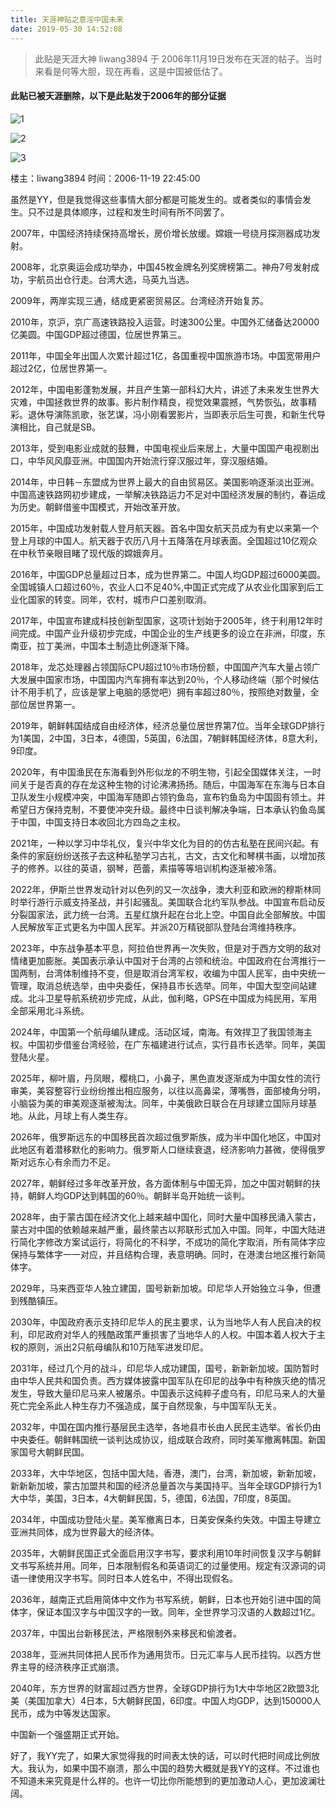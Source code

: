 ```yaml
---
title: 天涯神贴之意淫中国未来
date: 2019-05-30 14:52:08
---
```


> 此贴是天涯大神 liwang3894 于 2006年11月19日发布在天涯的帖子。当时来看是何等大胆，现在再看，这是中国被低估了。

#### 此贴已被天涯删除，以下是此贴发于2006年的部分证据

![1](https://tva1.sinaimg.cn/large/00831rSTgy1gdbzayex24j30kb0bs0un.jpg)

![2](https://tva1.sinaimg.cn/large/00831rSTgy1gdbzb72rtuj30i108agn7.jpg)

![3](https://tva1.sinaimg.cn/large/00831rSTgy1gdbzbfgsotj30ji08s760.jpg)



楼主：liwang3894 时间：2006-11-19 22:45:00

虽然是YY，但是我觉得这些事情大部分都是可能发生的。或者类似的事情会发生。只不过是具体顺序，过程和发生时间有所不同罢了。

2007年，中国经济持续保持高增长，房价增长放缓。嫦娥一号绕月探测器成功发射。

2008年，北京奥运会成功举办，中国45枚金牌名列奖牌榜第二。神舟7号发射成功，宇航员出仓行走。台湾大选，马英九当选。

2009年，两岸实现三通，结成更紧密贸易区。台湾经济开始复苏。

2010年，京沪，京广高速铁路投入运营。时速300公里。中国外汇储备达20000亿美圆。中国GDP超过德国，位居世界第三。

2011年，中国全年出国人次累计超过1亿，各国重视中国旅游市场。中国宽带用户超过2亿，位居世界第一。

2012年，中国电影蓬勃发展，并且产生第一部科幻大片，讲述了未来发生世界大灾难，中国拯救世界的故事。影片制作精良，视觉效果震撼，气势恢弘，故事精彩。退休导演陈凯歌，张艺谋，冯小刚看罢影片，当即表示后生可畏，和新生代导演相比，自己就是SB。

2013年，受到电影业成就的鼓舞，中国电视业后来居上，大量中国国产电视剧出口，中华风风靡亚洲。中国国内开始流行穿汉服过年，穿汉服结婚。

2014年，中日韩－东盟成为世界上最大的自由贸易区。美国影响逐渐淡出亚洲。中国高速铁路网初步建成，一举解决铁路运力不足对中国经济发展的制约，春运成为历史。朝鲜借鉴中国模式，开始改革开放。

2015年，中国成功发射载人登月航天器。首名中国女航天员成为有史以来第一个登上月球的中国人。航天器于农历八月十五降落在月球表面。全国超过10亿观众在中秋节亲眼目睹了现代版的嫦娥奔月。

2016年，中国GDP总量超过日本，成为世界第二。中国人均GDP超过6000美圆。全国城镇人口超过60％，农业人口不足40%,中国正式完成了从农业化国家到后工业化国家的转变。同年，农村，城市户口差别取消。

2017年，中国宣布建成科技创新型国家，这项计划始于2005年，终于利用12年时间完成。中国产业升级初步完成，中国企业的生产线更多的设立在非洲，印度，东南亚，拉丁美洲，中国本土制造比例逐渐下降。

2018年，龙芯处理器占领国际CPU超过10％市场份额，中国国产汽车大量占领广大发展中国家市场，中国国内汽车拥有率达到20％，个人移动终端（那个时候估计不用手机了，应该是掌上电脑的感觉吧）拥有率超过80％，按照绝对数量，全部位居世界第一。

2019年，朝鲜韩国结成自由经济体，经济总量位居世界第7位。当年全球GDP排行为1美国，2中国，3日本，4德国，5英国，6法国，7朝鲜韩国经济体，8意大利，9印度。

2020年，有中国渔民在东海看到外形似龙的不明生物，引起全国媒体关注，一时间关于是否真的存在龙这种生物的讨论沸沸扬扬。随后，中国海军在东海与日本自卫队发生小规模冲突，中国海军随即占领钓鱼岛，宣布钓鱼岛为中国固有领土。并希望日方保持克制，不要使冲突升级。最终中日谈判解决争端，日本承认钓鱼岛属于中国，中国支持日本收回北方四岛之主权。

2021年，一种以学习中华礼仪，复兴中华文化为目的的仿古私塾在民间兴起。有条件的家庭纷纷送孩子去这种私塾学习古礼，古文，古文化和琴棋书画，以增加孩子的修养。以往的英语，钢琴，芭蕾，素描等等培训机构逐渐被冷落。

2022年，伊斯兰世界发动针对以色列的又一次战争，澳大利亚和欧洲的穆斯林同时举行游行示威支持圣战，并引起骚乱。美国联合北约军队参战。中国宣布启动反分裂国家法，武力统一台湾。五星红旗升起在台北上空。中国自此全部解放。中国人民解放军正式更名为中国人民军。并派20万精锐部队登陆台湾维持秩序。

2023年，中东战争基本平息，阿拉伯世界再一次失败，但是对于西方文明的敌对情绪更加膨胀。美国表示承认中国对于台湾的占领和统治。中国政府在台湾推行一国两制，台湾体制维持不变，但是取消台湾军权，收编为中国人民军，由中央统一管理，取消总统选举，由中央委任，保持县市长选举。同年，中国大型空间站建成。北斗卫星导航系统初步完成，从此，伽利略，GPS在中国成为纯民用，军用全部采用北斗系统。

2024年，中国第一个航母编队建成。活动区域，南海。有效捍卫了我国领海主权。中国初步借鉴台湾经验，在广东福建进行试点，实行县市长选举。同年，美国登陆火星。

2025年，柳叶眉，丹凤眼，樱桃口，小鼻子，黑色直发逐渐成为中国女性的流行审美，美容整容行业纷纷推出相应服务，以往以高鼻梁，薄嘴唇，面部棱角分明，小脑袋为美的审美观逐渐被淘汰。同年，中美俄欧日联合在月球建立国际月球基地。从此，月球上有人类生存。

2026年，俄罗斯远东的中国移民首次超过俄罗斯族，成为半中国化地区，中国对此地区有着潜移默化的影响力。俄罗斯人口继续衰退，经济影响力甚微，使得俄罗斯对远东心有余而力不足。

2027年，朝鲜经过多年改革开放，各方面体制与中国无异，加之中国对朝鲜的扶持，朝鲜人均GDP达到韩国的60％。朝鲜半岛开始统一谈判。

2028年，由于蒙古国在经济文化上越来越中国化，同时大量中国移民涌入蒙古，蒙古对中国的依赖越来越严重，最终蒙古以邦联形式加入中国。同年，中国大陆进行简化字修改方案试运行，将简化的不科学，不成功的简化字取消，所有简体字应保持与繁体字一一对应，并且结构合理，表意明确。同时，在港澳台地区推行新简体字。

2029年，马来西亚华人独立建国，国号新新加坡。印尼华人开始独立斗争，但遭到残酷镇压。

2030年，中国政府表示支持印尼华人的民主要求，认为当地华人有人民自决的权利，印尼政府对华人的残酷政策严重损害了当地华人的人权。中国本着人权大于主权的原则，派出2只航母编队和10万陆军进发印尼。

2031年，经过几个月的战斗，印尼华人成功建国，国号，新新新加坡。国防暂时由中华人民共和国负责。西方媒体披露中国军队在印尼的战争中有种族灭绝的情况发生，导致大量印尼马来人被屠杀。中国表示这纯粹子虚乌有，印尼马来人的大量死亡完全系此人种生存力不强造成，属于自然现象，与中国军队无关。

2032年，中国在国内推行基层民主选举，各地县市长由人民民主选举。省长仍由中央委任。朝鲜韩国统一谈判达成协议，组成联合政府，同时美军撤离韩国。新国家国号大朝鲜民国。

2033年，大中华地区，包括中国大陆，香港，澳门，台湾，新加坡，新新加坡，新新新加坡，蒙古加盟共和国的经济总量首次与美国持平。当年全球GDP排行为1大中华，美国，3日本，4大朝鲜民国，5，德国，6法国，7印度，8英国。

2034年，中国成功登陆火星。美军撤离日本，日美安保条约失效。中国主导建立亚洲共同体，成为世界最大的经济体。

2035年，大朝鲜民国正式全面启用汉字书写，要求利用10年时间恢复汉字与朝鲜文书写系统并用。同年，日本限制假名和英语词汇的过量使用。规定有汉源词的词语一律使用汉字书写。同时日本人姓名中，不得出现假名。

2036年，越南正式启用简体中文作为书写系统，朝鲜，日本也开始引进中国的简体字，保证本国汉字与中国汉字的一致。同年，全世界学习汉语的人数超过1亿。

2037年，中国出台新移民法，严格限制外来移民和偷渡者。

2038年，亚洲共同体把人民币作为通用货币。日元汇率与人民币挂钩。以西方世界主导的经济秩序正式崩溃。

2040年，东方世界的财富超过西方世界，全球GDP排行为1大中华地区2欧盟3北美（美国加拿大）4日本，5大朝鲜民国，6印度。中国人均GDP，达到150000人民币，成为中等发达国家。

中国新一个强盛期正式开始。

好了，我YY完了，如果大家觉得我的时间表太快的话，可以时代把时间成比例放大。我认为，如果中国不崩溃，那么中国的趋势大概就是我YY的这样。不过谁也不知道未来究竟是什么样的。也许一切比你所能想到的更加激动人心，更加波澜壮阔。